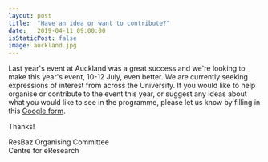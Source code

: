 ```yaml
---
layout: post
title:  "Have an idea or want to contribute?"
date:   2019-04-11 09:00:00
isStaticPost: false
image: auckland.jpg
---
```

Last year's event at Auckland was a great success and we're looking to make this year's event, 10-12 July, even better. We are currently seeking expressions of interest from across the University. If you would like to help organise or contribute to the event this year, or suggest any ideas about what you would like to see in the programme, please let us know by filling in this [Google form](https://docs.google.com/forms/d/e/1FAIpQLSdgWaF3rHVWg6zJyd6o1JIuixRSoWtKs5SAIwYnf_EAUNFFGQ/viewform).

Thanks!

ResBaz Organising Committee  
Centre for eResearch